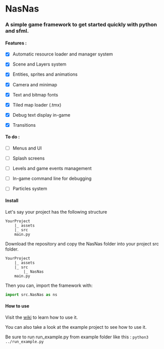 # NasNas
### A simple game framework to get started quickly with python and sfml.

#### Features :
 - [x] Automatic resource loader and  manager system
 - [x] Scene and Layers system
 - [x] Entities, sprites and animations 
 - [x] Camera and minimap
 - [x] Text and bitmap fonts
 - [x] Tiled map loader (.tmx)
 - [x] Debug text display in-game
 - [x] Transitions
 
 
#### To do :
 - [ ] Menus and UI
 - [ ] Splash screens
 - [ ] Levels and game events management
 - [ ] In-game command line for debugging
 - [ ] Particles system


#### Install

Let's say your project has the following structure
```
YourProject
    |_ assets
    |_ src
    main.py
```

Download the repository and copy the NasNas folder into your project src folder.
```
YourProject
    |_ assets
    |_ src
        |_ NasNas
    main.py
```
Then you can, import the framework with:
 ```python 
import src.NasNas as ns
```

#### How to use

Visit the [wiki](https://github.com/Madour/pySFMLGameEngine/wiki) to learn how to use it.

You can also take a look at the example project to see how to use it.

Be sure to run run_example.py from example folder like this : `python3 ../run_example.py`
